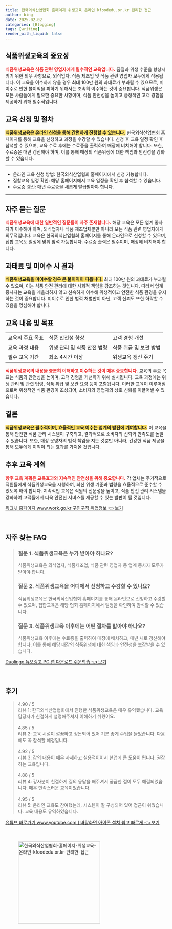 ```yaml
---
title: 한국외식산업협회 홈페이지 위생교육 온라인 kfoodedu.or.kr 편리한 접근
author: bing
date: 2025-02-02
categories: [Blogging]
tags: [writing]
render_with_liquid: false
---
```



<h2 id='식품위생교육의_중요성'>식품위생교육의 중요성</h2>

<p><b><span style="color: #ee2323;">식품위생교육은 식품 관련 영업자에게 필수적인 교육입니다.</span></b> 품질과 위생 수준을 향상시키기 위한 의무 사항으로, 외식업자, 식품 제조업 및 식품 관련 영업자 모두에게 적용됩니다. 이 교육을 이수하지 않을 경우 최대 100만 원의 과태료가 부과될 수 있으므로, 미이수로 인한 불이익을 피하기 위해서는 조속히 이수하는 것이 중요합니다. 식품위생은 모든 사람들에게 필요한 중요한 사항이며, 식품 안전성을 높이고 긍정적인 고객 경험을 제공하기 위해 필수적입니다.</p>

<h2 id='교육신청_및_절차'>교육 신청 및 절차</h2>

<p><b><span style="background-color: #ffe066;">식품위생교육은 온라인 신청을 통해 간편하게 진행할 수 있습니다.</span></b> 한국외식산업협회 홈페이지를 통해 교육을 신청하고 과정을 수강할 수 있습니다. 신청 후 교육 일정 확인 후 참석할 수 있으며, 교육 수료 후에는 수료증을 출력하여 매장에 비치해야 합니다. 또한, 수료증은 매년 갱신해야 하며, 이를 통해 매장의 식품위생에 대한 책임과 안전성을 강화할 수 있습니다.</p>

<hr />

<ul>
    <li>온라인 교육 신청 방법: 한국외식산업협회 홈페이지에서 신청 가능합니다.</li>
    <li>집합교육 일정 확인: 해당 홈페이지에서 교육 일정을 확인 후 참석할 수 있습니다.</li>
    <li>수료증 갱신: 매년 수료증을 새롭게 발급받아야 합니다.</li>
</ul>

<hr />

<h2 id='자주_묻는_질문'>자주 묻는 질문</h2>

<p><b><span style="color: #ee2323;">식품위생교육에 대한 일반적인 질문들이 자주 존재합니다.</span></b> 해당 교육은 모든 업계 종사자가 이수해야 하며, 외식업자나 식품 제조업체뿐만 아니라 모든 식품 관련 영업자에게 의무적입니다. 교육은 한국외식산업협회 홈페이지를 통해 온라인으로 신청할 수 있으며, 집합 교육도 일정에 맞춰 참석 가능합니다. 수료증 출력은 필수이며, 매장에 비치해야 합니다.</p>

<h2 id='과태료_및_미이수_시_결과'>과태료 및 미이수 시 결과</h2>

<p><b><span style="background-color: #ffe066;">식품위생교육을 미이수할 경우 큰 불이익이 따릅니다.</span></b> 최대 100만 원의 과태료가 부과될 수 있으며, 이는 식품 안전 관리에 대한 사회적 책임을 강조하는 것입니다. 따라서 업계 종사자는 교육을 게을리하지 않고 신속하게 이수해 위생적이고 안전한 식품 환경을 유지하는 것이 중요합니다. 미이수로 인한 법적 처벌만이 아닌, 고객 신뢰도 또한 하락할 수 있음을 명심해야 합니다.</p>

<h2 id='교육_내용 및_목표'>교육 내용 및 목표</h2>

<table>
    <tr>
        <td>교육의 주요 목표</td>
        <td>식품 안전성 향상</td>
        <td>고객 경험 개선</td>
    </tr>
    <tr>
        <td>교육 과정 내용</td>
        <td>위생 관리 및 식품 안전 법령</td>
        <td>식품 취급 및 보관 방법</td>
    </tr>
    <tr>
        <td>필수 교육 기간</td>
        <td>최소 4시간 이상</td>
        <td>위생교육 갱신 주기</td>
    </tr>
</table>

<p><b><span style="color: #ee2323;">식품위생교육의 내용을 충분히 이해하고 이수하는 것이 매우 중요합니다.</span></b> 교육의 주요 목표는 식품의 안전성을 높이며, 고객 경험을 개선하기 위해 실시됩니다. 교육 과정에는 위생 관리 및 관련 법령, 식품 취급 및 보관 요령 등이 포함됩니다. 이러한 교육이 이루어짐으로써 위생적인 식품 환경이 조성되어, 소비자와 영업자의 상호 신뢰를 이끌어낼 수 있습니다.</p>

<h2 id='결론'>결론</h2>

<p><b><span style="background-color: #ffe066;">식품위생교육은 필수적이며, 효율적인 교육 이수는 업계의 발전에 기여합니다.</span></b> 이 교육을 통해 안전한 식품 관리 시스템이 구축되고, 결과적으로 소비자의 신뢰와 만족도를 높일 수 있습니다. 또한, 매장 운영자의 법적 책임을 지는 것뿐만 아니라, 건강한 식품 제공을 통해 모두에게 이익이 되는 효과를 가져올 것입니다.</p>

<h2 id='추후_교육_계획'>추후 교육 계획</h2>

<p><b><span style="color: #ee2323;">향후 교육 계획은 교육효과와 지속적인 안전성을 위해 중요합니다.</span></b> 각 업체는 주기적으로 직원들에게 식품위생교육을 시행하여, 최신 위생 기준과 법령을 효율적으로 준수할 수 있도록 해야 합니다. 지속적인 교육은 직원의 전문성을 높이고, 식품 안전 관리 시스템을 강화하여 고객들에게 더욱 안전한 서비스를 제공할 수 있는 발판이 될 것입니다.</p>


<p><a class="click-button" title="워크넷 홈페이지 www.work.go.kr 구인구직 취업정보" href="https://purplelist.github.io/posts/%EC%9B%8C%ED%81%AC%EB%84%B7-%ED%99%88%ED%8E%98%EC%9D%B4%EC%A7%80-www.work.go.kr-%EA%B5%AC%EC%9D%B8%EA%B5%AC%EC%A7%81-%EC%B7%A8%EC%97%85%EC%A0%95%EB%B3%B4/" rel="dofollow">워크넷 홈페이지 www.work.go.kr 구인구직 취업정보 👈 보기</a></p><br>
<h2 id='자주_찾는_FAQ'>자주 찾는 FAQ</h2>
<div itemscope="" itemtype="https://schema.org/FAQPage"> 
<blockquote> 
<div itemscope="" itemprop="mainEntity" itemtype="https://schema.org/Question"> 
<h3 itemprop="name">질문 1. 식품위생교육은 누가 받아야 하나요?</h3> 
<div itemscope="" itemprop="acceptedAnswer" itemtype="https://schema.org/Answer"> 
<span itemprop="text"> 
<p>식품위생교육은 외식업자, 식품제조업, 식품 관련 영업자 등 업계 종사자 모두가 받아야 합니다.</p> 
</span> 
</div> 
</div> 
<div itemscope="" itemprop="mainEntity" itemtype="https://schema.org/Question"> 
<h3 itemprop="name">질문 2. 식품위생교육을 어디에서 신청하고 수강할 수 있나요?</h3> 
<div itemscope="" itemprop="acceptedAnswer" itemtype="https://schema.org/Answer"> 
<span itemprop="text"> 
<p>식품위생교육은 한국외식산업협회 홈페이지를 통해 온라인으로 신청하고 수강할 수 있으며, 집합교육은 해당 협회 홈페이지에서 일정을 확인하여 참석할 수 있습니다.</p> 
</span> 
</div> 
</div> 
<div itemscope="" itemprop="mainEntity" itemtype="https://schema.org/Question"> 
<h3 itemprop="name">질문 3. 식품위생교육 이후에는 어떤 절차를 밟아야 하나요?</h3> 
<div itemscope="" itemprop="acceptedAnswer" itemtype="https://schema.org/Answer"> 
<span itemprop="text"> 
<p>식품위생교육 이후에는 수료증을 출력하여 매장에 배치하고, 매년 새로 갱신해야 합니다. 이를 통해 해당 매장의 식품위생에 대한 책임과 안전성을 보장받을 수 있습니다.</p> 
</span> 
</div> 
</div> 
</blockquote> 
</div>
<p><a class="click-button" title="Duolingo 듀오링고 PC 앱 다운로드 쉬운학습" href="https://purplelist.github.io/posts/Duolingo-%EB%93%80%EC%98%A4%EB%A7%81%EA%B3%A0-PC-%EC%95%B1-%EB%8B%A4%EC%9A%B4%EB%A1%9C%EB%93%9C-%EC%89%AC%EC%9A%B4%ED%95%99%EC%8A%B5/" rel="dofollow">Duolingo 듀오링고 PC 앱 다운로드 쉬운학습 👈 보기</a></p><br>
<h2 id='후기'>후기</h2>
<div itemscope itemtype="https://schema.org/Product">
  <blockquote>
  <div itemprop="review" itemscope itemtype="https://schema.org/Review">
      <div itemprop="reviewRating" itemscope itemtype="https://schema.org/Rating"> <span itemprop="ratingValue">4.90</span> / <span itemprop="bestRating">5</span> </div>
      <span itemprop="reviewBody">리뷰 1: 한국외식산업협회에서 진행한 식품위생교육은 매우 유익했습니다. 교육 담당자가 친절하게 설명해주셔서 이해하기 쉬웠어요.</span>
  </div>
  <br>
  <div itemprop="review" itemscope itemtype="https://schema.org/Review">
      <div itemprop="reviewRating" itemscope itemtype="https://schema.org/Rating"> <span itemprop="ratingValue">4.85</span> / <span itemprop="bestRating">5</span> </div>
      <span itemprop="reviewBody">리뷰 2: 교육 시설이 깔끔하고 정돈되어 있어 기분 좋게 수업을 들었습니다. 다음에도 꼭 참석할 예정입니다.</span>
  </div>
  <br>
  <div itemprop="review" itemscope itemtype="https://schema.org/Review">
      <div itemprop="reviewRating" itemscope itemtype="https://schema.org/Rating"> <span itemprop="ratingValue">4.92</span> / <span itemprop="bestRating">5</span> </div>
      <span itemprop="reviewBody">리뷰 3: 강의 내용이 매우 자세하고 실용적이어서 현업에 큰 도움이 됩니다. 권장하는 교육입니다.</span>
  </div>
  <br>
  <div itemprop="review" itemscope itemtype="https://schema.org/Review">
      <div itemprop="reviewRating" itemscope itemtype="https://schema.org/Rating"> <span itemprop="ratingValue">4.88</span> / <span itemprop="bestRating">5</span> </div>
      <span itemprop="reviewBody">리뷰 4: 강사분이 친절하게 질의 응답을 해주셔서 궁금한 점이 모두 해결되었습니다. 매우 만족스러운 교육이었습니다.</span>
  </div>
  <br>
  <div itemprop="review" itemscope itemtype="https://schema.org/Review">
      <div itemprop="reviewRating" itemscope itemtype="https://schema.org/Rating"> <span itemprop="ratingValue">4.95</span> / <span itemprop="bestRating">5</span> </div>
      <span itemprop="reviewBody">리뷰 5: 온라인 교육도 참여했는데, 시스템이 잘 구성되어 있어 접근이 쉬웠습니다. 교육 내용도 유익하였습니다.</span>
  </div>
  </blockquote>
</div>
<p><a class="click-button" title="유튜브 바로가기 www.youtube.comㅣ바탕화면 아이콘 설치 쉽고 빠르게" href="https://purplelist.github.io/posts/%EC%9C%A0%ED%8A%9C%EB%B8%8C-%EB%B0%94%EB%A1%9C%EA%B0%80%EA%B8%B0-www.youtube.com%E3%85%A3%EB%B0%94%ED%83%95%ED%99%94%EB%A9%B4-%EC%95%84%EC%9D%B4%EC%BD%98-%EC%84%A4%EC%B9%98-%EC%89%BD%EA%B3%A0-%EB%B9%A0%EB%A5%B4%EA%B2%8C/" rel="dofollow">유튜브 바로가기 www.youtube.comㅣ바탕화면 아이콘 설치 쉽고 빠르게 👈 보기</a></p><br>
<figure class="image"><img src="https://purplelist.github.io/assets/img/thumbnail/한국외식산업협회-홈페이지-위생교육-온라인-kfoodedu.or.kr-편리한-접근.webp" alt="한국외식산업협회-홈페이지-위생교육-온라인-kfoodedu.or.kr-편리한-접근" width="256" height="256"></figure>